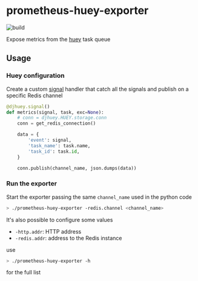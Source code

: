 # prometheus-huey-exporter

![build](https://github.com/mcosta74/prometheus-huey-exporter/actions/workflows/build.yml/badge.svg)

Expose metrics from the [huey](https://huey.readthedocs.io/en/latest/) task queue

## Usage

### Huey configuration

Create a custom [signal](https://huey.readthedocs.io/en/latest/signals.html) handler that catch all the signals and publish on a specific Redis channel

```py
@djhuey.signal()
def metrics(signal, task, exc=None):
    # conn = djhuey.HUEY.storage.conn
    conn = get_redis_connection()

    data = {
        'event': signal,
        'task_name': task.name,
        'task_id': task.id,
    }

    conn.publish(channel_name, json.dumps(data))
```


### Run the exporter

Start the exporter passing the same `channel_name` used in the python code

```sh
> ./prometheus-huey-exporter -redis.channel <channel_name>
```

It's also possible to configure some values

- `-http.addr`: HTTP address 
- `-redis.addr`: address to the Redis instance

use

```sh
> ./prometheus-huey-exporter -h
```

for the full list
